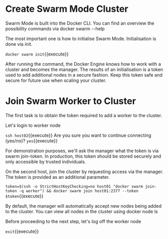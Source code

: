 
# Create Swarm Mode Cluster
Swarm Mode is built into the Docker CLI. You can find an overview the possibility commands via docker swarm --help

The most important one is how to initialise Swarm Mode. Initialisation is done via init.

`docker swarm init`{{execute}}

After running the command, the Docker Engine knows how to work with a cluster and becomes the manager. The results of an initialisation is a token used to add additional nodes in a secure fashion. Keep this token safe and secure for future use when scaling your cluster.

# Join Swarm Worker to Cluster

The first task is to obtain the token required to add a worker to the cluster. 

Let's login to worker node

`ssh host02`{{execute}}
Are you sure you want to continue connecting (yes/no)? `yes`{{execute}}

For demonstration purposes, we'll ask the manager what the token is via swarm join-token. In production, this token should be stored securely and only accessible by trusted individuals.

On the second host, join the cluster by requesting access via the manager. The token is provided as an additional parameter.

`token=$(ssh -o StrictHostKeyChecking=no host01 "docker swarm join-token -q worker") && docker swarm join host01:2377 --token $token`{{execute}}

By default, the manager will automatically accept new nodes being added to the cluster. You can view all nodes in the cluster using docker node ls

Before proceeding to the next step, let's log off the worker node

`exit`{{execute}}
